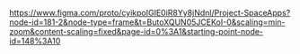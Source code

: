 https://www.figma.com/proto/cyikpoIGIE0iR8Yy8jNdnl/Project-SpaceApps?node-id=181-2&node-type=frame&t=ButoXQUN05JCEKoI-0&scaling=min-zoom&content-scaling=fixed&page-id=0%3A1&starting-point-node-id=148%3A10
